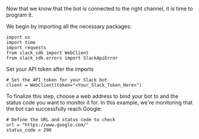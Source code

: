 Now that we know that the bot is connected to the right channel, it is time to program it.

We begin by importing all the necessary packages:

```
import os
import time
import requests
from slack_sdk import WebClient
from slack_sdk.errors import SlackApiError
```

Set your API token after the imports

```
# Set the API token for your Slack bot
client = WebClient(token="<Your_Slack_Token_Here>")
```

To finalize this step, choose a web address to bind your bot to and the status code you want to monitor it for. In this example, we're monitoring that the bot can successfully reach Google:
```
# Define the URL and status code to check
url = "https://www.google.com/"
status_code = 200
```
